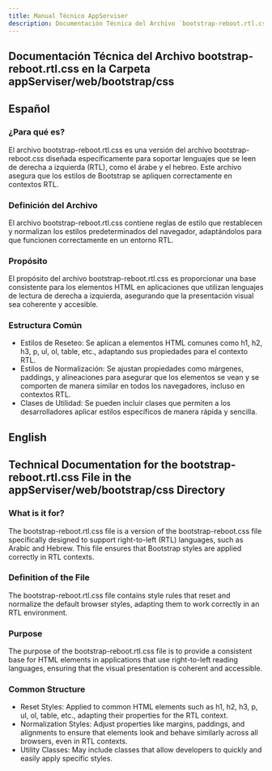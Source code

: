 ```yaml
---
title: Manual Técnico AppServiser
description: Documentación Técnica del Archivo `bootstrap-reboot.rtl.css`
---
```


## Documentación Técnica del Archivo bootstrap-reboot.rtl.css en la Carpeta appServiser/web/bootstrap/css

## Español

### ¿Para qué es?
El archivo bootstrap-reboot.rtl.css es una versión del archivo bootstrap-reboot.css diseñada específicamente para soportar lenguajes que se leen de derecha a izquierda (RTL), como el árabe y el hebreo. Este archivo asegura que los estilos de Bootstrap se apliquen correctamente en contextos RTL.

### Definición del Archivo
El archivo bootstrap-reboot.rtl.css contiene reglas de estilo que restablecen y normalizan los estilos predeterminados del navegador, adaptándolos para que funcionen correctamente en un entorno RTL.

### Propósito
El propósito del archivo bootstrap-reboot.rtl.css es proporcionar una base consistente para los elementos HTML en aplicaciones que utilizan lenguajes de lectura de derecha a izquierda, asegurando que la presentación visual sea coherente y accesible.

### Estructura Común
- Estilos de Reseteo: Se aplican a elementos HTML comunes como h1, h2, h3, p, ul, ol, table, etc., adaptando sus propiedades para el contexto RTL.
- Estilos de Normalización: Se ajustan propiedades como márgenes, paddings, y alineaciones para asegurar que los elementos se vean y se comporten de manera similar en todos los navegadores, incluso en contextos RTL.
- Clases de Utilidad: Se pueden incluir clases que permiten a los desarrolladores aplicar estilos específicos de manera rápida y sencilla.

## English

## Technical Documentation for the bootstrap-reboot.rtl.css File in the appServiser/web/bootstrap/css Directory

### What is it for?
The bootstrap-reboot.rtl.css file is a version of the bootstrap-reboot.css file specifically designed to support right-to-left (RTL) languages, such as Arabic and Hebrew. This file ensures that Bootstrap styles are applied correctly in RTL contexts.

### Definition of the File
The bootstrap-reboot.rtl.css file contains style rules that reset and normalize the default browser styles, adapting them to work correctly in an RTL environment.

### Purpose
The purpose of the bootstrap-reboot.rtl.css file is to provide a consistent base for HTML elements in applications that use right-to-left reading languages, ensuring that the visual presentation is coherent and accessible.

### Common Structure
- Reset Styles: Applied to common HTML elements such as h1, h2, h3, p, ul, ol, table, etc., adapting their properties for the RTL context.
- Normalization Styles: Adjust properties like margins, paddings, and alignments to ensure that elements look and behave similarly across all browsers, even in RTL contexts.
- Utility Classes: May include classes that allow developers to quickly and easily apply specific styles.

